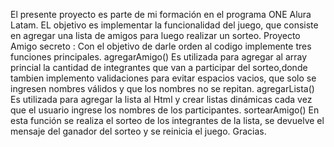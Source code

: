 El presente proyecto es parte de mi formación en el programa ONE Alura Latam.
EL objetivo es implementar la funcionalidad del juego,
que consiste en agregar una lista de amigos para luego realizar un sorteo.
Proyecto Amigo secreto :
Con el objetivo de darle orden al codigo implemente tres funciones principales.
 agregarAmigo() Es utilizada para agregar al array princial la cantidad de integrantes 
     que van a participar del sorteo,donde tambien implemento validaciones para evitar
     espacios vacios, que solo se ingresen nombres válidos y que los nombres no se repitan.
 agregarLista() Es utilizada para agregar la lista al Html y crear listas dinámicas
     cada vez que el usuario ingrese los nombres de los participantes.
 sortearAmigo() En esta función se realiza el sorteo de los integrantes de la lista,
     se devuelve el mensaje del ganador del sorteo y se reinicia el juego.
Gracias.
     

